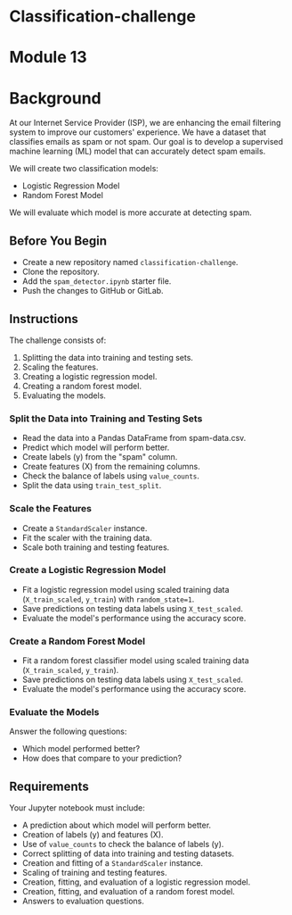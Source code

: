# Classification-challenge

# Module 13

# Background

At our Internet Service Provider (ISP), we are enhancing the email filtering system to improve our customers' experience. We have a dataset that classifies emails as spam or not spam. Our goal is to develop a supervised machine learning (ML) model that can accurately detect spam emails.

We will create two classification models:
- Logistic Regression Model
- Random Forest Model

We will evaluate which model is more accurate at detecting spam.


## Before You Begin
- Create a new repository named `classification-challenge`.
- Clone the repository.
- Add the `spam_detector.ipynb` starter file.
- Push the changes to GitHub or GitLab.

## Instructions
The challenge consists of:
1. Splitting the data into training and testing sets.
2. Scaling the features.
3. Creating a logistic regression model.
4. Creating a random forest model.
5. Evaluating the models.


### Split the Data into Training and Testing Sets
- Read the data into a Pandas DataFrame from spam-data.csv.
- Predict which model will perform better.
- Create labels (y) from the "spam" column.
- Create features (X) from the remaining columns.
- Check the balance of labels using `value_counts`.
- Split the data using `train_test_split`.

### Scale the Features
- Create a `StandardScaler` instance.
- Fit the scaler with the training data.
- Scale both training and testing features.

### Create a Logistic Regression Model
- Fit a logistic regression model using scaled training data (`X_train_scaled`, `y_train`) with `random_state=1`.
- Save predictions on testing data labels using `X_test_scaled`.
- Evaluate the model's performance using the accuracy score.

### Create a Random Forest Model
- Fit a random forest classifier model using scaled training data (`X_train_scaled`, `y_train`).
- Save predictions on testing data labels using `X_test_scaled`.
- Evaluate the model's performance using the accuracy score.

### Evaluate the Models
Answer the following questions:
- Which model performed better?
- How does that compare to your prediction?

## Requirements
Your Jupyter notebook must include:
- A prediction about which model will perform better.
- Creation of labels (y) and features (X).
- Use of `value_counts` to check the balance of labels (y).
- Correct splitting of data into training and testing datasets.
- Creation and fitting of a `StandardScaler` instance.
- Scaling of training and testing features.
- Creation, fitting, and evaluation of a logistic regression model.
- Creation, fitting, and evaluation of a random forest model.
- Answers to evaluation questions.

